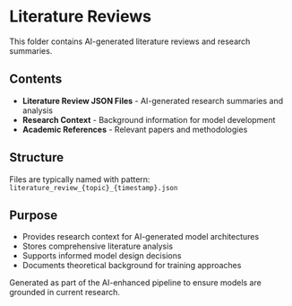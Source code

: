 # Literature Reviews

This folder contains AI-generated literature reviews and research summaries.

## Contents

- **Literature Review JSON Files** - AI-generated research summaries and analysis
- **Research Context** - Background information for model development
- **Academic References** - Relevant papers and methodologies

## Structure

Files are typically named with pattern: `literature_review_{topic}_{timestamp}.json`

## Purpose

- Provides research context for AI-generated model architectures
- Stores comprehensive literature analysis
- Supports informed model design decisions
- Documents theoretical background for training approaches

Generated as part of the AI-enhanced pipeline to ensure models are grounded in current research.